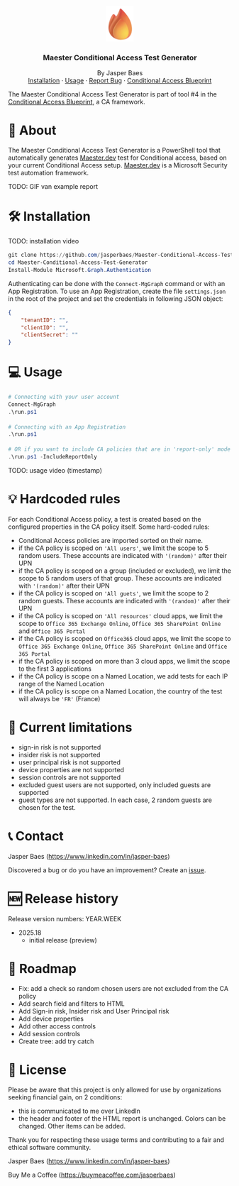 <br>
<p align="center">
  <a href="https://jbaes.be/CAB">
    <img src="./assets/logo.png" alt="Logo" height="80">
  </a>
  <h3 align="center">Maester Conditional Access Test Generator</h3>
  <p align="center">
    By Jasper Baes
    <br />
    <a href="https://github.com/jasperbaes/Maester-Conditional-Access-Test-Generator#%EF%B8%8F-installation">Installation</a>
    ·
     <a href="https://github.com/jasperbaes/Maester-Conditional-Access-Test-Generator#-usage">Usage</a>
    ·
    <a href="https://github.com/jasperbaes/Maester-Conditional-Access-Test-Generator/issues">Report Bug</a>
    ·
     <a href="https://www.jbaes.be/CAB">Conditional Access Blueprint</a>
  </p>
</p>

The Maester Conditional Access Test Generator is part of tool #4 in the <a href="https://www.jbaes.be/CAB">Conditional Access Blueprint</a>, a CA framework.

# 🚀 About

The Maester Conditional Access Test Generator is a PowerShell tool that automatically generates <a href="https://maester.dev">Maester.dev</a> test for Conditional access, based on your current Conditional Access setup. <a href="https://maester.dev">Maester.dev</a> is a Microsoft Security test automation framework.

TODO: GIF van example report

# 🛠️ Installation

TODO: installation video

```powershell
git clone https://github.com/jasperbaes/Maester-Conditional-Access-Test-Generator
cd Maester-Conditional-Access-Test-Generator
Install-Module Microsoft.Graph.Authentication
```

Authenticating can be done with the `Connect-MgGraph` command or with an App Registration. To use an App Registration, create the file `settings.json` in the root of the project and set the credentials in following JSON object:

```json
{
    "tenantID": "",
    "clientID": "",
    "clientSecret": ""
}
```

# 💻 Usage

```powershell
# Connecting with your user account
Connect-MgGraph
.\run.ps1

# Connecting with an App Registration
.\run.ps1

# OR if you want to include CA policies that are in 'report-only' mode
.\run.ps1 -IncludeReportOnly
```

TODO: usage video (timestamp)

# 💡 Hardcoded rules

For each Conditional Access policy, a test is created based on the configured properties in the CA policy itself. Some hard-coded rules:

- Conditional Access policies are imported sorted on their name.
- if the CA policy is scoped on `'All users'`, we limit the scope to 5 random users. These accounts are indicated with `'(random)'` after their UPN
- if the CA policy is scoped on a group (included or excluded), we limit the scope to 5 random users of that group. These accounts are indicated with `'(random)'` after their UPN
- if the CA policy is scoped on `'All guets'`, we limit the scope to 2 random guests. These accounts are indicated with `'(random)'` after their UPN
- if the CA policy is scoped on `'All resources'` cloud apps, we limit the scope to `Office 365 Exchange Online`, `Office 365 SharePoint Online` and `Office 365 Portal`
- if the CA policy is scoped on `Office365` cloud apps, we limit the scope to `Office 365 Exchange Online`, `Office 365 SharePoint Online` and `Office 365 Portal`
- if the CA policy is scoped on more than 3 cloud apps, we limit the scope to the first 3 applications
- if the CA policy is scope on a Named Location, we add tests for each IP range of the Named Location
- if the CA policy is scope on a Named Location, the country of the test will always be `'FR'` (France)

# 🚧 Current limitations
- sign-in risk is not supported   
- insider risk is not supported
- user principal risk is not supported
- device properties are not supported
- session controls are not supported
- excluded guest users are not supported, only included guests are supported
- guest types are not supported. In each case, 2 random guests are chosen for the test.

# 📞 Contact

Jasper Baes (https://www.linkedin.com/in/jasper-baes)

Discovered a bug or do you have an improvement? Create an <a href="https://github.com/jasperbaes/Maester-Conditional-Access-Test-Generator/issues">issue</a>.

# 🆕 Release history

Release version numbers: YEAR.WEEK

- 2025.18
  - initial release (preview)

# 🏁 Roadmap
- Fix: add a check so random chosen users are not excluded from the CA policy
- Add search field and filters to HTML
- Add Sign-in risk, Insider risk and User Principal risk
- Add device properties
- Add other access controls
- Add session controls
- Create tree: add try catch

# 📜 License

Please be aware that this project is only allowed for use by organizations seeking financial gain, on 2 conditions:
- this is communicated to me over LinkedIn
- the header and footer of the HTML report is unchanged. Colors can be changed. Other items can be added.

Thank you for respecting these usage terms and contributing to a fair and ethical software community. 

Jasper Baes (https://www.linkedin.com/in/jasper-baes)

Buy Me a Coffee (https://buymeacoffee.com/jasperbaes)